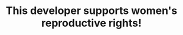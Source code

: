 ---
title: This developer supports women's reproductive rights!
emoji: 👩‍⚖️
emojipedia: https://emojipedia.org/woman-judge/
more_url: https://www.aclu.org/other/links-other-reproductive-freedom-sites
year: 2022
month: 07
---